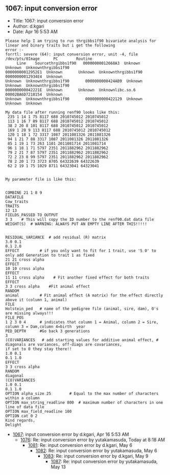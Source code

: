 ## 1067: input conversion error

- Title: 1067: input conversion error
- Author: d.kgari
- Date: Apr 16 5:53 AM
```
Please help I am trying to run thrgibbs1f90 bivariate analysis for linear and binary traits but i get the following
error :-
forrtl: severe (64): input conversion error, unit -4, file /dev/pts/0Image		PC		  Routine      
     Line	 Sourcethrgibbs1f90	  00000000012668A3  Unknown		  Unknown  Unknownthrgibbs1f90	    
00000000012952E1  Unknown		Unknown  Unknownthrgibbs1f90	   00000000012934E4  Unknown		  
Unknown  Unknownthrgibbs1f90	   0000000000424AB9  Unknown		   Unknown  Unknownthrgibbs1f90      
000000000042221E  Unknown		Unknown  Unknownlibc.so.6	   00002BA6D7218154  Unknown		  
Unknown  Unknownthrgibbs1f90	   0000000000422129  Unknown		   Unknown  Unknown

My data file after running renf90 looks like this:
 235 1 14 1 75 8117 688 2010745012 2010745012
 113 1 16 7 89 8117 688 2010745012 2010745012
 38 2 20 8 101 8117 688 2010745012 2010745012
 169 1 20 9 113 8117 688 2010745012 2010745012
 120 1 18 1 72 3317 1087 2011081326 2011081326
 94 1 21 7 88 3317 1087 2011081326 2011081326
 85 1 19 1 73 263 1101 2011081714 2011081714
 96 1 18 1 71 5797 2351 2011882962 2011882962
 79 2 21 7 87 5797 2351 2011882962 2011882962
 72 2 23 8 99 5797 2351 2011882962 2011882962
 78 2 20 1 73 3723 8705 64322639 64322639
 62 2 19 1 75 1029 8711 64323041 64323041


My parameter file is like this:


COMBINE 21 1 8 9
DATAFILE
Cow_traits
TRAITS
12 13	   
FIELDS_PASSED TO OUTPUT
3 3	   # This will copy the ID number to the renf90.dat data file
WEIGHT(S)  # WARNING: ALWAYS PUT AN EMPTY LINE AFTER THIS!!!!!


RESIDUAL_VARIANCE  # add residual (R) matrix
3.0 0.1
0.1 2.0
EFFECT		   # if you only want to fit for 1 trait, use '5 0' to only add Generation to trait 1 as fixed
21 21 cross alpha   
EFFECT
10 10 cross alpha
EFFECT
11 11 cross alpha    # Fit another fixed effect for both traits
EFFECT
3 3 cross alpha    #Fit animal effect
RANDOM
animal		   # Fit animal effect (A matrix) for the effect directly above it (column 1, animal)
FILE
Holstein_ped   # name of the pedigree file (animal, sire, dam), 0's are missing always!!!
FILE_POS
1 2 3 0 4	   # indicates that column 1 = Animal, column 2 = Sire, column 3 = Dam,column 4=birth  year
PED_DEPTH      #Go back 3 generations
3
(CO)VARIANCES	# add starting values for additive animal effect, # diagonals are variances, off-diags are covariances,
if set to 0 they stay there!!
1.0 0.1
0.1 1.0
EFFECT
3 3 cross alpha
RANDOM
diagonal
(CO)VARIANCES
1.0 0.1
0.1 1.0
OPTION alpha_size 25		# Equal to the max number of characters within a column
OPTION max_string_readline 800	# maximum number of characters in one line of data file
OPTION max_field_readline 100	
OPTION cat 0 2
Kind regards,
Delight
```

- [1067](1067.md): input conversion error by d.kgari, Apr 16 5:53 AM
    - [1076](1076.md): Re: input conversion error by yutakamasuda, Today at 8:18 AM
        - [1081](1081.md): Re: input conversion error by d.kgari, May 6
            - [1082](1082.md): Re: input conversion error by yutakamasuda, May 6
                - [1083](1083.md): Re: input conversion error by d.kgari, May 9
                    - [1087](1087.md): Re: input conversion error by yutakamasuda, May 13
